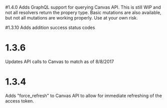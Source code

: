 #1.4.0
Adds GraphQL support for querying Canvas API. This is still WIP and not all resolvers return the propery type.
Basic mutations are also available, but not all mutations are working properly. Use at your own risk.

#1.3.10
Adds addition success status codes

# 1.3.6
Updates API calls to Canvas to match as of 8/8/2017

# 1.3.4
Adds "force_refresh" to Canvas API to allow for immediate refreshing of the access token.